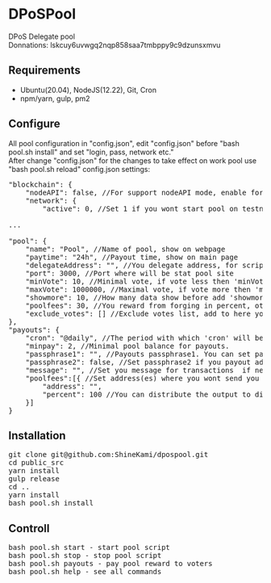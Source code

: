 # DPoSPool
DPoS Delegate pool
<br>
Donnations: lskcuy6uvwgq2nqp858saa7tmbppy9c9dzunsxmvu

## Requirements

- Ubuntu(20.04), NodeJS(12.22), Git, Cron<br>
- npm/yarn, gulp, pm2<br>

## Configure<br>
All pool configuration in "config.json", edit "config.json" before "bash pool.sh install" and set "login, pass, network etc."<br>
After change "config.json" for the changes to take effect on work pool use "bash pool.sh reload"
config.json settings:
<pre>
"blockchain": {
	"nodeAPI": false, //For support nodeAPI mode, enable forgin plugin(lisk-core start --enable-forger-plugin), also need set delegate in lisk-core config.
	"network": {
		"active": 0, //Set 1 if you wont start pool on testnet

...

"pool": {
	"name": "Pool", //Name of pool, show on webpage
	"paytime": "24h", //Payout time, show on main page
	"delegateAddress": "", //You delegate address, for script this is MAIN OPTION
	"port": 3000, //Port where will be stat pool site
	"minVote": 10, //Minimal vote, if vote less then 'minVote' he will be exclude
	"maxVote": 1000000, //Maximal vote, if vote more then 'maxVote' he will be exclude
	"showmore": 10, //How many data show before add 'showmore' load button
	"poolfees": 30, //You reward from forging in percent, other will be distribute to voters
	"exclude_votes": [] //Exclude votes list, add to here you delegate address for self-exclude
},
"payouts": {
	"cron": "@daily", //The period with which 'cron' will be start 'payouts' script(if need set the cron pattern '0 */24 * * *'). For update cron job 'bash pool.sh updatecron' 
	"minpay": 2, //Minimal pool balance for payouts. 
	"passphrase1": "", //Payouts passphrase1. You can set payouts from any address
	"passphrase2": false, //Set passphrase2 if you payout address has 2 signatures
	"message": "", //Set you message for transactions  if needed. For example: "Payout from ShineKami" or "Thank's for voting for ShineKami"
	"poolfees":[{ //Set address(es) where you wont send you 'poolfees' reward, if not set all 'poolfees' will be on delegate address balance.  
		"address": "",
		"percent": 100 //You can distribute the output to different addresses, the percentage determines how much to send to which address.
	}]
}
</pre>

## Installation

<pre>
git clone git@github.com:ShineKami/dpospool.git
cd public_src
yarn install
gulp release
cd ..
yarn install
bash pool.sh install
</pre>

## Controll

<pre>
bash pool.sh start - start pool script
bash pool.sh stop - stop pool script
bash pool.sh payouts - pay pool reward to voters
bash pool.sh help - see all commands
</pre>